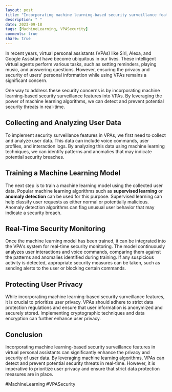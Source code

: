 ```yaml
---
layout: post
title: "Incorporating machine learning-based security surveillance features in virtual personal assistants with C++"
description: " "
date: 2023-09-18
tags: [MachineLearning, VPASecurity]
comments: true
share: true
---
```


In recent years, virtual personal assistants (VPAs) like Siri, Alexa, and Google Assistant have become ubiquitous in our lives. These intelligent virtual agents perform various tasks, such as setting reminders, playing music, and answering questions. However, ensuring the privacy and security of users' personal information while using VPAs remains a significant concern.

One way to address these security concerns is by incorporating machine learning-based security surveillance features into VPAs. By leveraging the power of machine learning algorithms, we can detect and prevent potential security threats in real-time.

## Collecting and Analyzing User Data

To implement security surveillance features in VPAs, we first need to collect and analyze user data. This data can include voice commands, user profiles, and interaction logs. By analyzing this data using machine learning techniques, we can identify patterns and anomalies that may indicate potential security breaches.

## Training a Machine Learning Model

The next step is to train a machine learning model using the collected user data. Popular machine learning algorithms such as **supervised learning** or **anomaly detection** can be used for this purpose. Supervised learning can help classify user requests as either normal or potentially malicious. Anomaly detection algorithms can flag unusual user behavior that may indicate a security breach.

## Real-Time Security Monitoring

Once the machine learning model has been trained, it can be integrated into the VPA's system for real-time security monitoring. The model continuously analyzes user interactions and voice commands, comparing them against the patterns and anomalies identified during training. If any suspicious activity is detected, appropriate security measures can be taken, such as sending alerts to the user or blocking certain commands.

## Protecting User Privacy

While incorporating machine learning-based security surveillance features, it is crucial to prioritize user privacy. VPAs should adhere to strict data protection regulations and ensure that user information is anonymized and securely stored. Implementing cryptographic techniques and data encryption can further enhance user privacy.

## Conclusion

Incorporating machine learning-based security surveillance features in virtual personal assistants can significantly enhance the privacy and security of user data. By leveraging machine learning algorithms, VPAs can detect and prevent potential security threats in real-time. However, it is imperative to prioritize user privacy and ensure that strict data protection measures are in place.

#MachineLearning #VPASecurity